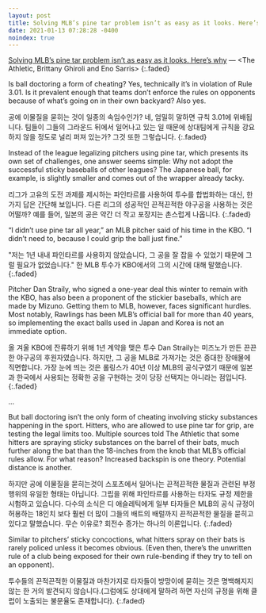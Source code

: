 ```yaml
---
layout: post
title: Solving MLB’s pine tar problem isn’t as easy as it looks. Here’s why
date: 2021-01-13 07:28:28 -0400
noindex: true
---
```


[Solving MLB’s pine tar problem isn’t as easy as it looks. Here’s why](https://theathletic.com/2319591/2021/01/13/mlb-pine-tar-problem/) &mdash; <The Athletic, Brittany Ghiroli and Eno Sarris>
{:.faded}

Is ball doctoring a form of cheating? Yes, technically it’s in violation of Rule 3.01. Is it prevalent enough that teams don’t enforce the rules on opponents because of what’s going on in their own backyard? Also yes.

공에 이물질을 묻히는 것이 일종의 속임수인가? 네, 엄밀히 말하면 규칙 3.01에 위배됩니다. 팀들이 그들의 그라운드 뒤에서 일어나고 있는 일 때문에 상대팀에게 규칙을 강요하지 않을 정도로 널리 퍼져 있는가? 그것 또한 그렇습니다.
{:.faded}

Instead of the league legalizing pitchers using pine tar, which presents its own set of challenges, one answer seems simple: Why not adopt the successful sticky baseballs of other leagues? The Japanese ball, for example, is slightly smaller and comes out of the wrapper already tacky.

리그가 고유의 도전 과제를 제시하는 파인타르를 사용하여 투수를 합법화하는 대신, 한 가지 답은 간단해 보입니다. 다른 리그의 성공적인 끈적끈적한 야구공을 사용하는 것은 어떨까? 예를 들어, 일본의 공은 약간 더 작고 포장지는 촌스럽게 나옵니다.
{:.faded}

“I didn’t use pine tar all year,” an MLB pitcher said of his time in the KBO. “I didn’t need to, because I could grip the ball just fine.”

"저는 1년 내내 파인타르를 사용하지 않았습니다, 그 공을 잘 잡을 수 있었기 때문에 그럴 필요가 없었습니다." 한 MLB 투수가 KBO에서의 그의 시간에 대해 말했습니다.
{:.faded}

Pitcher Dan Straily, who signed a one-year deal this winter to remain with the KBO, has also been a proponent of the stickier baseballs, which are made by Mizuno. Getting them to MLB, however, faces significant hurdles. Most notably, Rawlings has been MLB’s official ball for more than 40 years, so implementing the exact balls used in Japan and Korea is not an immediate option.

올 겨울 KBO에 잔류하기 위해 1년 계약을 맺은 투수 Dan Straily는 미즈노가 만든 끈끈한 야구공의 후원자였습니다. 하지만, 그 공을 MLB로 가져가는 것은 중대한 장애물에 직면합니다. 가장 눈에 띄는 것은 롤링스가 40년 이상 MLB의 공식구였기 때문에 일본과 한국에서 사용되는 정확한 공을 구현하는 것이 당장 선택지는 아니라는 점입니다.
{:.faded}

...

But ball doctoring isn’t the only form of cheating involving sticky substances happening in the sport. Hitters, who are allowed to use pine tar for grip, are testing the legal limits too. Multiple sources told The Athletic that some hitters are spraying sticky substances on the barrel of their bats, much further along the bat than the 18-inches from the knob that MLB’s official rules allow. For what reason? Increased backspin is one theory. Potential distance is another.

하지만 공에 이물질을 묻히는것이 스포츠에서 일어나는 끈적끈적한 물질과 관련된 부정 행위의 유일한 형태는 아닙니다. 그립을 위해 파인타르를 사용하는 타자도 규정 제한을 시험하고 있습니다. 다수의 소식은 디 애슬레틱에게 일부 타자들은 MLB의 공식 규정이 허용하는 18인치 보다 훨씬 더 많이 그들의 배트의 배럴까지 끈적끈적한 물질을 묻히고 있다고 말했습니다. 무슨 이유로? 회전수 증가는 하나의 이론입니다.
{:.faded}

Similar to pitchers’ sticky concoctions, what hitters spray on their bats is rarely policed unless it becomes obvious. (Even then, there’s the unwritten rule of a club being exposed for their own rule-bending if they try to tell on an opponent).

투수들의 끈적끈적한 이물질과 마찬가지로 타자들이 방망이에 묻히는 것은 명백해지지 않는 한 거의 발견되지 않습니다.(그럼에도 상대에게 말하려 하면 자신의 규정을 위해 클럽이 노출되는 불문율도 존재합니다).
{:.faded}
